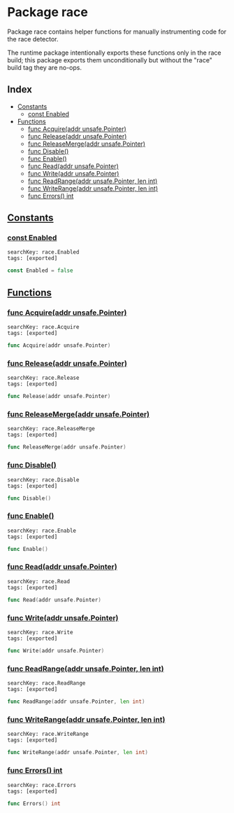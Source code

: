 # Package race

Package race contains helper functions for manually instrumenting code for the race detector. 

The runtime package intentionally exports these functions only in the race build; this package exports them unconditionally but without the "race" build tag they are no-ops. 

## Index

* [Constants](#const)
    * [const Enabled](#Enabled)
* [Functions](#func)
    * [func Acquire(addr unsafe.Pointer)](#Acquire)
    * [func Release(addr unsafe.Pointer)](#Release)
    * [func ReleaseMerge(addr unsafe.Pointer)](#ReleaseMerge)
    * [func Disable()](#Disable)
    * [func Enable()](#Enable)
    * [func Read(addr unsafe.Pointer)](#Read)
    * [func Write(addr unsafe.Pointer)](#Write)
    * [func ReadRange(addr unsafe.Pointer, len int)](#ReadRange)
    * [func WriteRange(addr unsafe.Pointer, len int)](#WriteRange)
    * [func Errors() int](#Errors)


## <a id="const" href="#const">Constants</a>

### <a id="Enabled" href="#Enabled">const Enabled</a>

```
searchKey: race.Enabled
tags: [exported]
```

```Go
const Enabled = false
```

## <a id="func" href="#func">Functions</a>

### <a id="Acquire" href="#Acquire">func Acquire(addr unsafe.Pointer)</a>

```
searchKey: race.Acquire
tags: [exported]
```

```Go
func Acquire(addr unsafe.Pointer)
```

### <a id="Release" href="#Release">func Release(addr unsafe.Pointer)</a>

```
searchKey: race.Release
tags: [exported]
```

```Go
func Release(addr unsafe.Pointer)
```

### <a id="ReleaseMerge" href="#ReleaseMerge">func ReleaseMerge(addr unsafe.Pointer)</a>

```
searchKey: race.ReleaseMerge
tags: [exported]
```

```Go
func ReleaseMerge(addr unsafe.Pointer)
```

### <a id="Disable" href="#Disable">func Disable()</a>

```
searchKey: race.Disable
tags: [exported]
```

```Go
func Disable()
```

### <a id="Enable" href="#Enable">func Enable()</a>

```
searchKey: race.Enable
tags: [exported]
```

```Go
func Enable()
```

### <a id="Read" href="#Read">func Read(addr unsafe.Pointer)</a>

```
searchKey: race.Read
tags: [exported]
```

```Go
func Read(addr unsafe.Pointer)
```

### <a id="Write" href="#Write">func Write(addr unsafe.Pointer)</a>

```
searchKey: race.Write
tags: [exported]
```

```Go
func Write(addr unsafe.Pointer)
```

### <a id="ReadRange" href="#ReadRange">func ReadRange(addr unsafe.Pointer, len int)</a>

```
searchKey: race.ReadRange
tags: [exported]
```

```Go
func ReadRange(addr unsafe.Pointer, len int)
```

### <a id="WriteRange" href="#WriteRange">func WriteRange(addr unsafe.Pointer, len int)</a>

```
searchKey: race.WriteRange
tags: [exported]
```

```Go
func WriteRange(addr unsafe.Pointer, len int)
```

### <a id="Errors" href="#Errors">func Errors() int</a>

```
searchKey: race.Errors
tags: [exported]
```

```Go
func Errors() int
```

